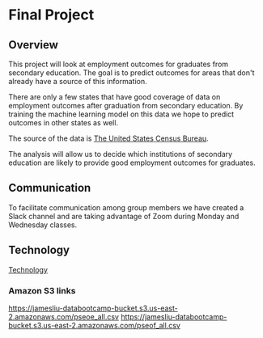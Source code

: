 # Final Project

## Overview

<!-- Selected topic -->
This project will look at employment outcomes for graduates from secondary education. The goal is to predict outcomes for areas that don't already have a source of this information.
<!-- Reason why we selected it -->
There are only a few states that have good coverage of data on employment outcomes after graduation from secondary education. By training the machine learning model on this data we hope to predict outcomes in other states as well.
<!-- Description of the source of data -->
The source of the data is [The United States Census Bureau](http://www.census.gov/). 
<!-- Question the analysis will answer -->
The analysis will allow us to decide which institutions of secondary education are likely to provide good employment outcomes for graduates.

## Communication

To facilitate communication among group members we have created a Slack channel and are taking advantage of Zoom during Monday and Wednesday classes.

## Technology

[Technology](technology.md)

### Amazon S3 links
https://jamesliu-databootcamp-bucket.s3.us-east-2.amazonaws.com/pseoe_all.csv
https://jamesliu-databootcamp-bucket.s3.us-east-2.amazonaws.com/pseof_all.csv
